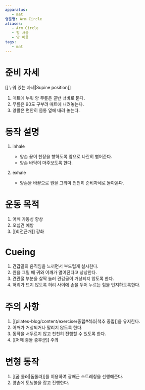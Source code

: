 ```yaml
---
apparatus:
   - mat
영문명: Arm Circle
aliases:
   - Arm Circle
   - 암 서클
   - 암 써클
tags:
   - mat
---
```


# 준비 자세

[[누워 있는 자세|Supine position]]

1. 매트에 누워 양 무릎은 골반 너비로 둔다.
2. 무릎은 90도 구부려 매트에 내려놓는다.
3. 양팔은 편안히 몸통 옆에 내려 놓는다.

# 동작 설명

1. inhale
   - 양손 끝이 천장을 향하도록 앞으로 나란히 뻗어준다.
   - 양손 바닥이 마주보도록 한다.

2. exhale
   - 양손을 바끝으로 원을 그리며 천천히 준비자세로 돌아온다.

# 운동 목적

1. 어깨 가동성 향상
2. 오십견 예방
3. [[회전근개]] 강화

# Cueing

1. 견갑골의 움직임을 느끼면서 부드럽게 실시한다.
2. 원을 그릴 때 귀와 어깨가 멀어진다고 상상한다.
3. 견관절 부분을 살짝 눌러 견갑골이 거상되지 않도록 한다.
4. 허리가 뜨지 않도록 허리 사이에 손을 두어 누르는 힘을 인지하도록한다.

# 주의 사항

1. [[pilates-blog/content/exercise/중립#척추|척추 중립]]을 유지한다.
2. 어깨가 거상되거나 말리지 않도록 한다.
3. 동작을 서두르지 않고 천천히 진행할 수 있도록 한다.
4. [[어깨 충돌 증후군]] 주의

# 변형 동작

1. [[폼 롤러|폼롤러]]를 이용하여 광배근 스트레칭을 선행해준다.
2. 양손에 토닝볼을 잡고 진행한다.
